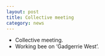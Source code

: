 ```yaml
---
layout: post
title: Collective meeting
category: news
---
```


* Collective meeting.
* Working bee on ‘Gadgerrie West’.